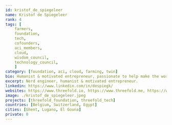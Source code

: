 ```yaml
---
id: kristof_de_spiegeleer
name: Kristof de Spiegeleer
rank: 4
tags: [
    farmers, 
    foundation, 
    tech, 
    cofounders, 
    aci_members, 
    cloud, 
    wisdom_council, 
    technology_council,
    ]
category: [foundation, aci, cloud, farming, twin]
bio: Humanist & motivated entrepreneur, passionate to help make the world a better place. Kristof strongly believes there is need for a neutral internet owned by millions.
excerpt: Nerd engineer, humanist & motivated entrepreneur.
linkedin: https://www.linkedin.com/in/despiegk/
websites: https://www.threefold.io, https://www.threefold.me, https://www.incubaid.com/
image: ./kristof_de_spiegeleer.jpeg
projects: [threefold_foundation, threefold_tech]
countries: [Belgium, Switzerland, Egypt]
cities: [Ghent, Lugano, El Gouna]
private: 0
---
```

